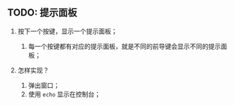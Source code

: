 ## TODO: 提示面板

1. 按下一个按键，显示一个提示面板；

    1. 每一个按键都有对应的提示面板，就是不同的前导键会显示不同的提示面板；

2. 怎样实现？

    1. 弹出窗口；
    2. 使用 `echo` 显示在控制台；

